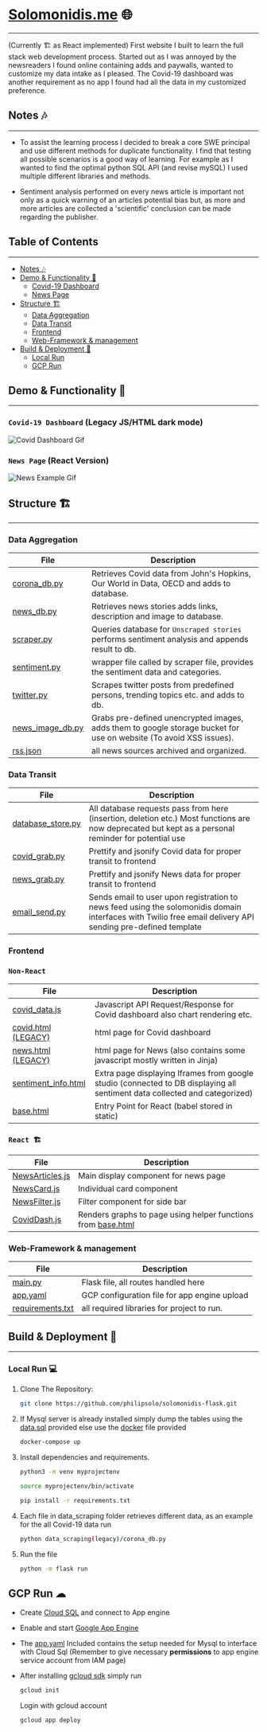 # [Solomonidis.me](https://solomonidis.me) 🌐 

---

(Currently 🏗️ as React implemented) First website I built to learn the full stack web development process. Started out as I was annoyed by the newsreaders I
found online containing adds and paywalls, wanted to customize my data intake as I pleased. The Covid-19 dashboard
was another requirement as no app I found had all the data in my customized preference.

## Notes 🎶

---

- To assist  the learning process I decided to break a core SWE principal and use different methods for duplicate
  functionality. I find that testing all possible scenarios is a good way of learning. For example as I wanted to find
  the optimal python SQL API (and revise mySQL) I used multiple different libraries and methods.


- Sentiment analysis performed on every news article is important not only as a quick warning of an articles potential
  bias but, as more and more articles are collected a 'scientific' conclusion can be made regarding the publisher.

## Table of Contents

---

* [Notes 🎶](#notes---)
* [Demo & Functionality 🎥](#demo-functionality)
    + [Covid-19 Dashboard](#covid-19-dashboard)
    + [News Page](#news-page)
* [Structure 🏗️](#structure-)
    + [Data Aggregation](#Data-Aggregation)
    + [Data Transit](#Data-Transit)
    + [Frontend](#Frontend)
    + [Web-Framework & management](#Web-Framework-&-management)
* [Build & Deployment 🚀](#build-deployment)
    + [Local Run](#local-run)
    + [GCP Run](#gcp-run)

## Demo & Functionality 🎥

---

### `Covid-19 Dashboard` (Legacy JS/HTML dark mode)

![Covid Dashboard Gif](./demo_material/covid_dashboard.gif)

### `News Page` (React Version)

![News Example Gif](./demo_material/news-dash.gif)

## Structure 🏗️

---

### **Data Aggregation**

| File | Description |
| ----------- | ----------- |
| [corona_db.py](backend/data_scrape/corona_db.py) | Retrieves Covid data from John's Hopkins, Our World in Data, OECD and adds to database.
| [news_db.py](backend/data_scrape/news_db.py) | Retrieves news stories adds links, description and image to database.
| [scraper.py](backend/data_scrape/scraper.py) | Queries database for `Unscraped stories` performs sentiment analysis and appends result to db.
| [sentiment.py](data_scraping(legacy)/sentiment.py) | wrapper file called by scraper file, provides the sentiment data and categories.
| [twitter.py](data_scraping(legacy)/twitter.py) | Scrapes twitter posts from predefined persons, trending topics etc. and adds to db.
| [news_image_db.py](data_scraping(legacy)/news_image_db.py) | Grabs pre-defined unencrypted images, adds them to google storage bucket for use on website (To avoid XSS issues).
| [rss.json](backend/data_scrape/rss.json) | all news sources archived and organized.

### **Data Transit**

| File | Description |
| ----------- | ----------- |
|[database_store.py](backend/flask_dir/database_store.py) | All database requests pass from here (insertion, deletion etc.) Most functions are now deprecated but kept as a personal reminder for potential use
|[covid_grab.py](backend/flask_dir/covid_grab.py) | Prettify and jsonify Covid data for proper transit to frontend|
|[news_grab.py](backend/flask_dir/news_grab.py) | Prettify and jsonify News data for proper transit to frontend|
|[email_send.py](backend/flask_dir/email_send.py) | Sends email to user upon registration to news feed using the solomonidis domain interfaces with Twilio free email delivery API sending pre-defined template|

### **Frontend**

### `Non-React`

| File | Description |
| ----------- | ----------- |
|[covid_data.js](backend/flask_dir/static/js/covid_data.js)| Javascript API Request/Response for Covid dashboard also chart rendering etc.|
|[covid.html (LEGACY)](backend/flask_dir/templates/covid.html) | html page for Covid dashboard|
|[news.html (LEGACY)](backend/flask_dir/templates/news.html) | html page for News (also contains some javascript mostly written in Jinja)|
|[sentiment_info.html](backend/flask_dir/templates/sentiment_info.html) | Extra page displaying Iframes from google studio (connected to DB displaying all sentiment data collected and categorized)|
|[base.html](backend/flask_dir/templates/base.html) | Entry Point for React (babel stored in static)|

### `React 🏗️`

| File | Description |
| ----------- | ----------- |
|[NewsArticles.js](frontend/components/news/NewsArticles.js)|Main display component for news page |
|[NewsCard.js](frontend/components/news/NewsCard.js) |Individual card component|
|[NewsFilter.js](frontend/components/news/NewsFilter.js) |Filter component for side bar|
|[CovidDash.js](frontend/components/covid/CovidDash.js) |Renders graphs to page using helper functions from [base.html](backend/flask_dir/static/js/covid_data.js)|

### **Web-Framework & management**

| File | Description |
| ----------- | ----------- |
| [main.py](backend/main.py) | Flask file, all routes handled here|
| [app.yaml](backend/app.yaml) | GCP configuration file for app engine upload|
| [requirements.txt](backend/requirements.txt) | all required libraries for project to run.|

## Build & Deployment 🚀

---

### Local Run 💻

1. Clone The Repository:

    ```bash
    git clone https://github.com/philipsolo/solomonidis-flask.git
    ```

2. If Mysql server is already installed simply dump the tables using the [data.sql](/db/data.sql) provided else use
   the [docker](docker-compose.yml) file provided
   ```bash
   docker-compose up
   ```

3. Install dependencies and requirements.

    ```bash
    python3 -m venv myprojectenv
    ```

    ```bash
    source myprojectenv/bin/activate
    ```

    ```bash
    pip install -r requirements.txt
    ```


4. Each file in data_scraping folder retrieves different data, as an example for the all Covid-19 data run
   ```bash
   python data_scraping(legacy)/corona_db.py
   ```

5. Run the file
    ```bash
    python -m flask run
    ```

## GCP Run ☁

- Create [Cloud SQL](https://cloud.google.com/sql/docs/mysql/connect-app-engine-standard) and connect to App engine


- Enable and start [Google App Engine](https://cloud.google.com/appengine/docs/standard/python3/runtime)


- The [app.yaml](app.yaml) Included contains the setup needed for Mysql to interface with Cloud Sql (Remember to give
  necessary **permissions** to app engine service account from IAM page)


- After installing [gcloud sdk](https://cloud.google.com/sdk/docs/install)
  simply run
  ```bash
  gcloud init
  ```
  Login with gcloud account
  ```bash
  gcloud app deploy
  ```
